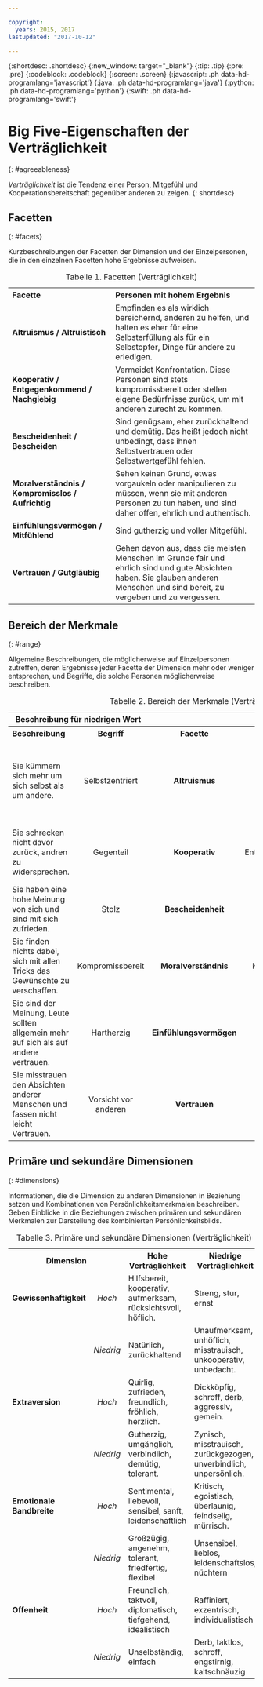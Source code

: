 ```yaml
---

copyright:
  years: 2015, 2017
lastupdated: "2017-10-12"

---
```


{:shortdesc: .shortdesc}
{:new_window: target="_blank"}
{:tip: .tip}
{:pre: .pre}
{:codeblock: .codeblock}
{:screen: .screen}
{:javascript: .ph data-hd-programlang='javascript'}
{:java: .ph data-hd-programlang='java'}
{:python: .ph data-hd-programlang='python'}
{:swift: .ph data-hd-programlang='swift'}

# Big Five-Eigenschaften der Verträglichkeit
{: #agreeableness}

*Verträglichkeit* ist die Tendenz einer Person, Mitgefühl und Kooperationsbereitschaft gegenüber anderen zu zeigen.
{: shortdesc}

## Facetten
{: #facets}

Kurzbeschreibungen der Facetten der Dimension und der Einzelpersonen, die in den einzelnen Facetten hohe Ergebnisse aufweisen.

<table>
  <caption>Tabelle 1. Facetten (Verträglichkeit)</caption>
  <tr>
    <th style="text-align:left">Facette</th>
    <th style="text-align:left">Personen mit hohem Ergebnis</th>
  </tr>
  <tr>
    <td><strong>Altruismus / Altruistisch</strong></td>
    <td>Empfinden es als wirklich bereichernd, anderen zu helfen, und halten es
    eher für eine Selbsterfüllung als für ein Selbstopfer, Dinge für andere zu
    erledigen.</td>
  </tr>
  <tr>
    <td><strong>Kooperativ / Entgegenkommend / Nachgiebig</strong></td>
    <td>Vermeidet Konfrontation. Diese Personen sind stets kompromissbereit
    oder stellen eigene Bedürfnisse zurück, um mit anderen zurecht zu kommen.</td>
  </tr>
  <tr>
    <td><strong>Bescheidenheit / Bescheiden</strong></td>
    <td>Sind genügsam, eher zurückhaltend und demütig. Das heißt jedoch nicht unbedingt,
    dass ihnen Selbstvertrauen oder Selbstwertgefühl fehlen.</td>
  </tr>
  <tr>
    <td><strong>Moralverständnis / Kompromisslos / Aufrichtig</strong></td>
    <td>Sehen keinen Grund, etwas vorgaukeln oder manipulieren zu müssen, wenn sie
    mit anderen Personen zu tun haben, und sind daher offen, ehrlich und authentisch.</td>
  </tr>
  <tr>
    <td><strong>Einfühlungsvermögen / Mitfühlend</strong></td>
    <td>Sind gutherzig und voller Mitgefühl.</td>
  </tr>
  <tr>
    <td><strong>Vertrauen / Gutgläubig</strong></td>
    <td>Gehen davon aus, dass die meisten Menschen im Grunde fair und ehrlich sind
    und gute Absichten haben. Sie glauben anderen Menschen und sind bereit, zu
    vergeben und zu vergessen.</td>
  </tr>
</table>

## Bereich der Merkmale
{: #range}

Allgemeine Beschreibungen, die möglicherweise auf Einzelpersonen zutreffen, deren Ergebnisse jeder Facette der Dimension mehr oder weniger entsprechen, und Begriffe, die solche Personen möglicherweise beschreiben.

<table>
  <caption>Tabelle 2. Bereich der Merkmale (Verträglichkeit)</caption>
  <tr>
    <th colspan="2" style="text-align:center">Beschreibung für niedrigen Wert</th>
    <th></th>
    <th colspan="2" style="text-align:center">Beschreibung für hohen Wert</th>
  </tr>
  <tr>
    <th style="text-align:left; width:23%">Beschreibung</th>
    <th style="text-align:center; width:16%">Begriff</th>
    <th style="text-align:center; width:16%">Facette</th>
    <th style="text-align:center; width:16%">Begriff</th>
    <th style="text-align:right">Beschreibung</th>
  </tr>
  <tr>
    <td style="text-align:left">Sie kümmern sich mehr um sich selbst als um andere.</td>
    <td style="text-align:center">Selbstzentriert</td>
    <td style="text-align:center"><strong>Altruismus</strong></td>
    <td style="text-align:center">Altruistisch</td>
    <td style="text-align:right">Sie fühlen Erfüllung, wenn Sie anderen helfen, und Sie verlassen Ihre gewohnten Pfade, um dies zu tun.</td>
  </tr>
  <tr>
    <td style="text-align:left">Sie schrecken nicht davor zurück, andren zu widersprechen.</td>
    <td style="text-align:center">Gegenteil</td>
    <td style="text-align:center"><strong>Kooperativ</strong></td>
    <td style="text-align:center">Entgegenkommend</td>
    <td style="text-align:right">Sie sind leicht zufrieden zu stellen und versuchen, Konfrontation zu vermeiden.</td>
  </tr>
  <tr>
    <td style="text-align:left">Sie haben eine hohe Meinung von sich und sind mit sich zufrieden.</td>
    <td style="text-align:center">Stolz</td>
    <td style="text-align:center"><strong>Bescheidenheit</strong></td>
    <td style="text-align:center">Bescheiden</td>
    <td style="text-align:right">Sie fühlen sich als Mittelpunkt der Aufmerksam nicht wohl.</td>
  </tr>
  <tr>
    <td style="text-align:left">Sie finden nichts dabei, sich mit allen Tricks das Gewünschte zu verschaffen.</td>
    <td style="text-align:center">Kompromissbereit</td>
    <td style="text-align:center"><strong>Moralverständnis</strong></td>
    <td style="text-align:center">Kompromisslos</td>
    <td style="text-align:right">Sie halten es für falsch, andere zu übervorteilen, um selbst voranzukommen.</td>
  </tr>
  <tr>
    <td style="text-align:left">Sie sind der Meinung, Leute sollten allgemein mehr auf sich als auf andere vertrauen.</td>
    <td style="text-align:center">Hartherzig</td>
    <td style="text-align:center"><strong>Einfühlungsvermögen</strong></td>
    <td style="text-align:center">Mitfühlend</td>
    <td style="text-align:right">Sie empfinden, was andere fühlen, und haben Mitgefühl mit ihnen.</td>
  </tr>
  <tr>
    <td style="text-align:left">Sie misstrauen den Absichten anderer Menschen und fassen nicht leicht Vertrauen.</td>
    <td style="text-align:center">Vorsicht vor anderen</td>
    <td style="text-align:center"><strong>Vertrauen</strong></td>
    <td style="text-align:center">Vertrauen zu anderen</td>
    <td style="text-align:right">Sie nehmen das Beste von anderen an und fassen leicht Vertrauen zu Menschen.</td>
  </tr>
</table>

## Primäre und sekundäre Dimensionen
{: #dimensions}

Informationen, die die Dimension zu anderen Dimensionen in Beziehung setzen und Kombinationen von Persönlichkeitsmerkmalen beschreiben. Geben Einblicke in die Beziehungen zwischen primären und sekundären Merkmalen zur Darstellung des kombinierten Persönlichkeitsbilds.

<table>
  <caption>Tabelle 3. Primäre und sekundäre Dimensionen (Verträglichkeit)</caption>
  <tr>
    <th colspan="2" style="width:30%">Dimension</th>
    <th style="width:35%">Hohe Verträglichkeit</th>
    <th style="width:35%">Niedrige Verträglichkeit</th>
  </tr>
  <tr>
    <td style="text-align:left"><strong>Gewissenhaftigkeit</strong></td>
    <td style="text-align:center"><em>Hoch</em></td>
    <td>Hilfsbereit, kooperativ, aufmerksam, rücksichtsvoll, höflich.</td>
    <td>Streng, stur, ernst</td>
  </tr>
  <tr>
    <td></td>
    <td style="text-align:center"><em>Niedrig</em></td>
    <td>Natürlich, zurückhaltend</td>
    <td>Unaufmerksam, unhöflich, misstrauisch, unkooperativ, unbedacht.</td>
  </tr>
  <tr>
    <td style="text-align:left"><strong>Extraversion</strong></td>
    <td style="text-align:center"><em>Hoch</em></td>
    <td>Quirlig, zufrieden, freundlich, fröhlich, herzlich.</td>
    <td>Dickköpfig, schroff, derb, aggressiv, gemein.</td>
  </tr>
  <tr>
    <td></td>
    <td style="text-align:center"><em>Niedrig</em></td>
    <td>Gutherzig, umgänglich, verbindlich, demütig, tolerant.</td>
    <td>Zynisch, misstrauisch, zurückgezogen, unverbindlich, unpersönlich.</td>
  </tr>
  <tr>
    <td style="text-align:left"><strong>Emotionale Bandbreite</strong></td>
    <td style="text-align:center"><em>Hoch</em></td>
    <td>Sentimental, liebevoll, sensibel, sanft, leidenschaftlich</td>
    <td>Kritisch, egoistisch, überlaunig, feindselig, mürrisch.</td>
  </tr>
  <tr>
    <td></td>
    <td style="text-align:center"><em>Niedrig</em></td>
    <td>Großzügig, angenehm, tolerant, friedfertig, flexibel</td>
    <td>Unsensibel, lieblos, leidenschaftslos, nüchtern</td>
  </tr>
  <tr>
    <td style="text-align:left"><strong>Offenheit</strong></td>
    <td style="text-align:center"><em>Hoch</em></td>
    <td>Freundlich, taktvoll, diplomatisch, tiefgehend, idealistisch</td>
    <td>Raffiniert, exzentrisch, individualistisch</td>
  </tr>
  <tr>
    <td></td>
    <td style="text-align:center"><em>Niedrig</em></td>
    <td>Unselbständig, einfach</td>
    <td>Derb, taktlos, schroff, engstirnig, kaltschnäuzig</td>
  </tr>
</table>
